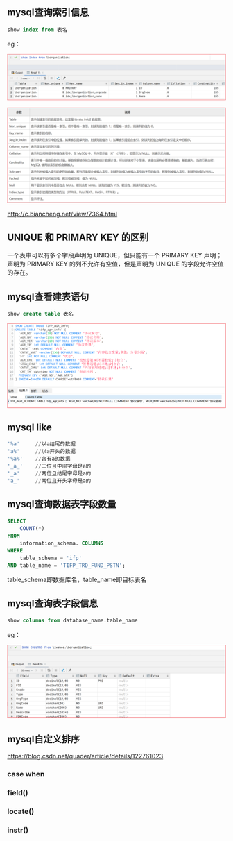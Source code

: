 ## mysql查询索引信息

```sql
show index from 表名
```

eg：

![image-20220830103818920](../images/image-20220830103818920.png)

![image-20220830103728406](../images/image-20220830103728406.png)

http://c.biancheng.net/view/7364.html

## UNIQUE 和 PRIMARY KEY 的区别

一个表中可以有多个字段声明为 UNIQUE，但只能有一个 PRIMARY KEY 声明；声明为 PRIMARY KEY 的列不允许有空值，但是声明为 UNIQUE 的字段允许空值的存在。

## mysql查看建表语句

```sql
show create table 表名
```

![image.png](../images/1658107797236-fab71f7d-8013-42ce-948a-4206fe0cd808.png)

## mysql like

```sql
'%a'     //以a结尾的数据
'a%'     //以a开头的数据
'%a%'    //含有a的数据
'_a_'    //三位且中间字母是a的
'_a'     //两位且结尾字母是a的
'a_'     //两位且开头字母是a的
```

## mysql查询数据表字段数量

```sql
SELECT
	COUNT(*)
FROM
	information_schema. COLUMNS
WHERE
	table_schema = 'ifp'
AND table_name = 'TIFP_TRD_FUND_PSTN';
```

table_schema即数据库名，table_name即目标表名

## mysql查询表字段信息

```sql
show columns from database_name.table_name
```

eg：

![image-20220830104721614](../images/image-20220830104721614.png)

## mysql自定义排序

https://blog.csdn.net/quader/article/details/122761023

### case when

### field()

### locate()

### instr()

